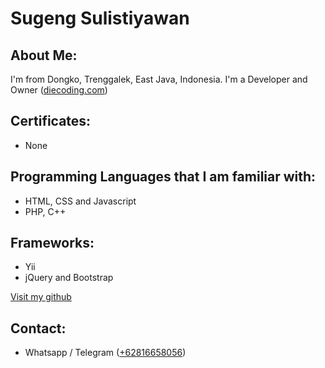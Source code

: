 # Sugeng Sulistiyawan

## About Me:

I'm from Dongko, Trenggalek, East Java, Indonesia.
I'm a Developer and Owner ([diecoding.com](https://diecoding.com))

## Certificates:

- None

## Programming Languages that I am familiar with:

- HTML, CSS and Javascript
- PHP, C++

## Frameworks:
- Yii
- jQuery and Bootstrap

[Visit my github](https://github.com/die-coding)

## Contact:
- Whatsapp / Telegram ([+62816658056](tel:+62816658056))
